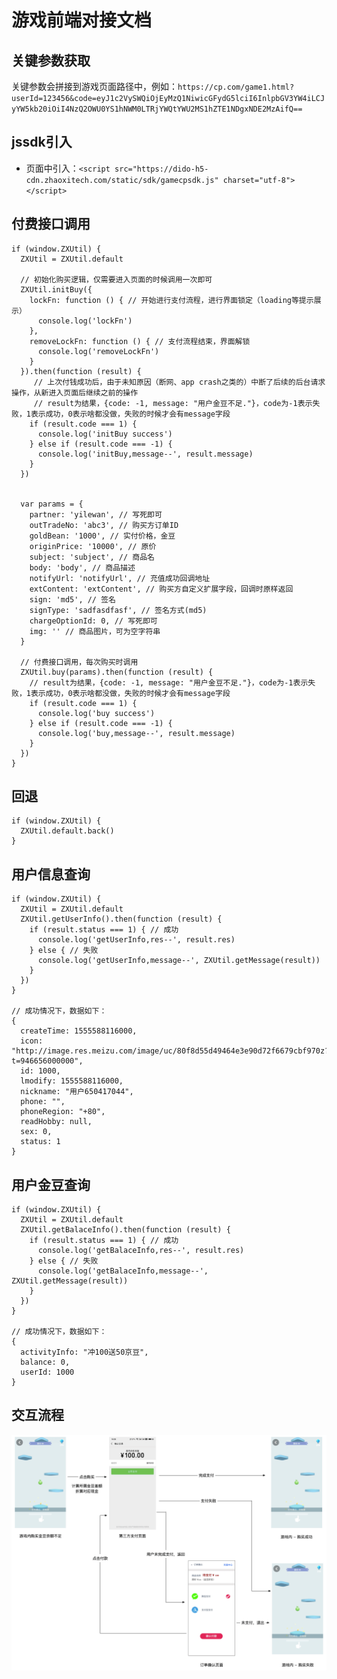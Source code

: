 # 游戏前端对接文档

## 关键参数获取

关键参数会拼接到游戏页面路径中，例如：`https://cp.com/game1.html?userId=123456&code=eyJ1c2VySWQiOjEyMzQ1NiwicGFydG5lciI6InlpbGV3YW4iLCJyYW5kb20iOiI4NzQ2OWU0YS1hNWM0LTRjYWQtYWU2MS1hZTE1NDgxNDE2MzAifQ==`

## jssdk引入

* 页面中引入：`<script src="https://dido-h5-cdn.zhaoxitech.com/static/sdk/gamecpsdk.js" charset="utf-8"></script>`

## 付费接口调用

```
if (window.ZXUtil) {
  ZXUtil = ZXUtil.default

  // 初始化购买逻辑，仅需要进入页面的时候调用一次即可
  ZXUtil.initBuy({
    lockFn: function () { // 开始进行支付流程，进行界面锁定（loading等提示展示）
      console.log('lockFn')
    },
    removeLockFn: function () { // 支付流程结束，界面解锁
      console.log('removeLockFn')
    }
  }).then(function (result) {
     // 上次付钱成功后，由于未知原因（断网、app crash之类的）中断了后续的后台请求操作，从新进入页面后继续之前的操作
     // result为结果，{code: -1, message: "用户金豆不足."}，code为-1表示失败，1表示成功，0表示啥都没做，失败的时候才会有message字段
    if (result.code === 1) {
      console.log('initBuy success')
    } else if (result.code === -1) {
      console.log('initBuy,message--', result.message)
    }
  })


  var params = {
    partner: 'yilewan', // 写死即可
    outTradeNo: 'abc3', // 购买方订单ID
    goldBean: '1000', // 实付价格，金豆
    originPrice: '10000', // 原价
    subject: 'subject', // 商品名
    body: 'body', // 商品描述
    notifyUrl: 'notifyUrl', // 充值成功回调地址
    extContent: 'extContent', // 购买方自定义扩展字段，回调时原样返回
    sign: 'md5', // 签名
    signType: 'sadfasdfasf', // 签名方式(md5)
    chargeOptionId: 0, // 写死即可
    img: '' // 商品图片，可为空字符串
  }

  // 付费接口调用，每次购买时调用
  ZXUtil.buy(params).then(function (result) {
    // result为结果，{code: -1, message: "用户金豆不足."}，code为-1表示失败，1表示成功，0表示啥都没做，失败的时候才会有message字段
    if (result.code === 1) {
      console.log('buy success')
    } else if (result.code === -1) {
      console.log('buy,message--', result.message)
    }
  })
}
```
## 回退
```
if (window.ZXUtil) {
  ZXUtil.default.back()
}
```

## 用户信息查询

```
if (window.ZXUtil) {
  ZXUtil = ZXUtil.default
  ZXUtil.getUserInfo().then(function (result) {
    if (result.status === 1) { // 成功
      console.log('getUserInfo,res--', result.res)
    } else { // 失败
      console.log('getUserInfo,message--', ZXUtil.getMessage(result))
    }
  })
}

// 成功情况下，数据如下：
{
  createTime: 1555588116000,
  icon: "http://image.res.meizu.com/image/uc/80f8d55d49464e3e90d72f6679cbf970z?t=946656000000",
  id: 1000,
  lmodify: 1555588116000,
  nickname: "用户650417044",
  phone: "",
  phoneRegion: "+80",
  readHobby: null,
  sex: 0,
  status: 1
}
```

## 用户金豆查询

```
if (window.ZXUtil) {
  ZXUtil = ZXUtil.default
  ZXUtil.getBalaceInfo().then(function (result) {
    if (result.status === 1) { // 成功
      console.log('getBalaceInfo,res--', result.res)
    } else { // 失败
      console.log('getBalaceInfo,message--', ZXUtil.getMessage(result))
    }
  })
}

// 成功情况下，数据如下：
{
  activityInfo: "冲100送50京豆",
  balance: 0,
  userId: 1000
}
```


## 交互流程

![交互流程](images/yilewan.png)

